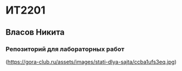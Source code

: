 # ИТ2201
## Власов Никита
### Репозиторий для лабораторных работ
(https://gora-club.ru/assets/images/stati-dlya-sajta/ccba1ufs3eq.jpg)
